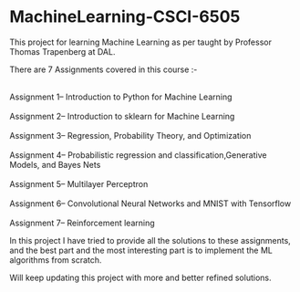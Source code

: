 # MachineLearning-CSCI-6505
This project for learning Machine Learning as per taught by Professor Thomas Trapenberg at DAL.

There are 7 Assignments covered in this course :-

<br>Assignment 1– Introduction to Python for Machine Learning <br>
<br>Assignment 2– Introduction to sklearn for Machine Learning <br>
<br>Assignment 3– Regression, Probability Theory, and Optimization <br>
<br>Assignment 4– Probabilistic regression and classification,Generative Models, and Bayes Nets<br>
<br>Assignment 5– Multilayer Perceptron<br>
<br>Assignment 6– Convolutional Neural Networks and MNIST with Tensorflow<br>
<br>Assignment 7– Reinforcement learning<br>

In this project I have tried to provide all the solutions to these assignments, and the  best part and the most interesting part is to implement the ML algorithms from scratch.

Will keep updating this project with more and better refined solutions.
